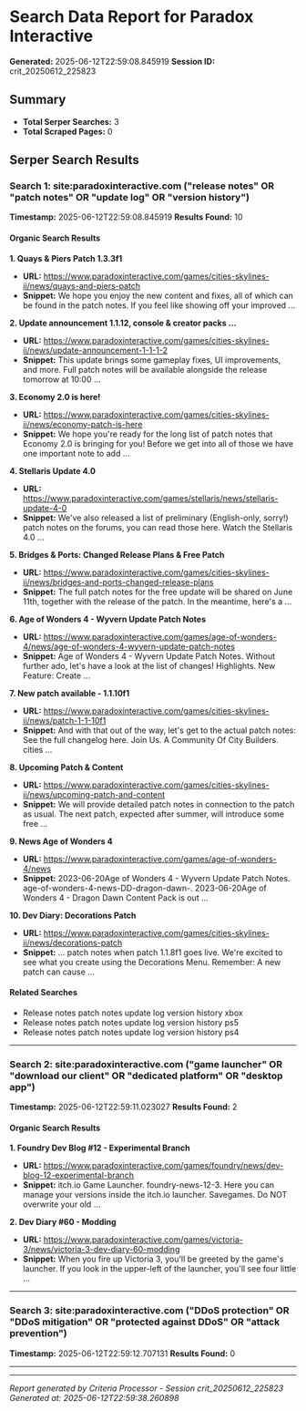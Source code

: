 # Search Data Report for Paradox Interactive
**Generated:** 2025-06-12T22:59:08.845919
**Session ID:** crit_20250612_225823

## Summary
* **Total Serper Searches:** 3
* **Total Scraped Pages:** 0

## Serper Search Results

### Search 1: site:paradoxinteractive.com ("release notes" OR "patch notes" OR "update log" OR "version history")
**Timestamp:** 2025-06-12T22:59:08.845919
**Results Found:** 10

#### Organic Search Results
**1. Quays & Piers Patch 1.3.3f1**
* **URL:** https://www.paradoxinteractive.com/games/cities-skylines-ii/news/quays-and-piers-patch
* **Snippet:** We hope you enjoy the new content and fixes, all of which can be found in the patch notes. If you feel like showing off your improved ...

**2. Update announcement 1.1.12, console & creator packs ...**
* **URL:** https://www.paradoxinteractive.com/games/cities-skylines-ii/news/update-announcement-1-1-1-2
* **Snippet:** This update brings some gameplay fixes, UI improvements, and more. Full patch notes will be available alongside the release tomorrow at 10:00 ...

**3. Economy 2.0 is here!**
* **URL:** https://www.paradoxinteractive.com/games/cities-skylines-ii/news/economy-patch-is-here
* **Snippet:** We hope you're ready for the long list of patch notes that Economy 2.0 is bringing for you! Before we get into all of those we have one important note to add ...

**4. Stellaris Update 4.0**
* **URL:** https://www.paradoxinteractive.com/games/stellaris/news/stellaris-update-4-0
* **Snippet:** We've also released a list of preliminary (English-only, sorry!) patch notes on the forums, you can read those here. Watch the Stellaris 4.0 ...

**5. Bridges & Ports: Changed Release Plans & Free Patch**
* **URL:** https://www.paradoxinteractive.com/games/cities-skylines-ii/news/bridges-and-ports-changed-release-plans
* **Snippet:** The full patch notes for the free update will be shared on June 11th, together with the release of the patch. In the meantime, here's a ...

**6. Age of Wonders 4 - Wyvern Update Patch Notes**
* **URL:** https://www.paradoxinteractive.com/games/age-of-wonders-4/news/age-of-wonders-4-wyvern-update-patch-notes
* **Snippet:** Age of Wonders 4 - Wyvern Update Patch Notes. Without further ado, let's have a look at the list of changes! Highlights. New Feature: Create ...

**7. New patch available - 1.1.10f1**
* **URL:** https://www.paradoxinteractive.com/games/cities-skylines-ii/news/patch-1-1-10f1
* **Snippet:** And with that out of the way, let's get to the actual patch notes: See the full changelog here. Join Us. A Community Of City Builders. cities ...

**8. Upcoming Patch & Content**
* **URL:** https://www.paradoxinteractive.com/games/cities-skylines-ii/news/upcoming-patch-and-content
* **Snippet:** We will provide detailed patch notes in connection to the patch as usual. The next patch, expected after summer, will introduce some free ...

**9. News Age of Wonders 4**
* **URL:** https://www.paradoxinteractive.com/games/age-of-wonders-4/news
* **Snippet:** 2023-06-20Age of Wonders 4 - Wyvern Update Patch Notes. age-of-wonders-4-news-DD-dragon-dawn-. 2023-06-20Age of Wonders 4 - Dragon Dawn Content Pack is out ...

**10. Dev Diary: Decorations Patch**
* **URL:** https://www.paradoxinteractive.com/games/cities-skylines-ii/news/decorations-patch
* **Snippet:** ... patch notes when patch 1.1.8f1 goes live. We're excited to see what you create using the Decorations Menu. Remember: A new patch can cause ...

#### Related Searches
* Release notes patch notes update log version history xbox
* Release notes patch notes update log version history ps5
* Release notes patch notes update log version history ps4

---

### Search 2: site:paradoxinteractive.com ("game launcher" OR "download our client" OR "dedicated platform" OR "desktop app")
**Timestamp:** 2025-06-12T22:59:11.023027
**Results Found:** 2

#### Organic Search Results
**1. Foundry Dev Blog #12 - Experimental Branch**
* **URL:** https://www.paradoxinteractive.com/games/foundry/news/dev-blog-12-experimental-branch
* **Snippet:** itch.io Game Launcher. foundry-news-12-3. Here you can manage your versions inside the itch.io launcher. Savegames. Do NOT overwrite your old ...

**2. Dev Diary #60 - Modding**
* **URL:** https://www.paradoxinteractive.com/games/victoria-3/news/victoria-3-dev-diary-60-modding
* **Snippet:** When you fire up Victoria 3, you'll be greeted by the game's launcher. If you look in the upper-left of the launcher, you'll see four little ...

---

### Search 3: site:paradoxinteractive.com ("DDoS protection" OR "DDoS mitigation" OR "protected against DDoS" OR "attack prevention")
**Timestamp:** 2025-06-12T22:59:12.707131
**Results Found:** 0

---

---
*Report generated by Criteria Processor - Session crit_20250612_225823*
*Generated at: 2025-06-12T22:59:38.260898*